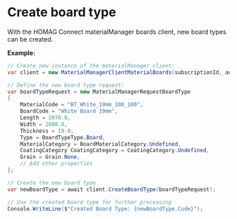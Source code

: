 <h1 id="createBoardType"> Create board type</h1>

With the HOMAG Connect materialManager boards client, new board types can be created.

<strong>Example:</strong>

```csharp
// Create new instance of the materialManager client:
var client = new MaterialManagerClientMaterialBoards(subscriptionId, authorizationKey);

// Define the new board type request:
var boardTypeRequest = new MaterialManagerRequestBoardType
{
    MaterialCode = "BT_White_19mm_100_100",
    BoardCode = "White Board 19mm",
    Length = 2070.0,
    Width = 2800.0,
    Thickness = 19.0,
    Type = BoardTypeType.Board,
    MaterialCategory = BoardMaterialCategory.Undefined,
    CoatingCategory CoatingCategory = CoatingCategory.Undefined,
    Grain = Grain.None,
    // Add other properties
};

// Create the new board type
var newBoardType = await client.CreateBoardType(boardTypeRequest);

// Use the created board type for further processing
Console.WriteLine($"Created Board Type: {newBoardType.Code}");
```
